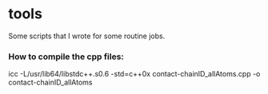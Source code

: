 # tools

Some scripts that I wrote for some routine jobs. 


### How to compile the cpp files:
icc -L/usr/lib64/libstdc++.s0.6 -std=c++0x contact-chainID_allAtoms.cpp -o contact-chainID_allAtoms
